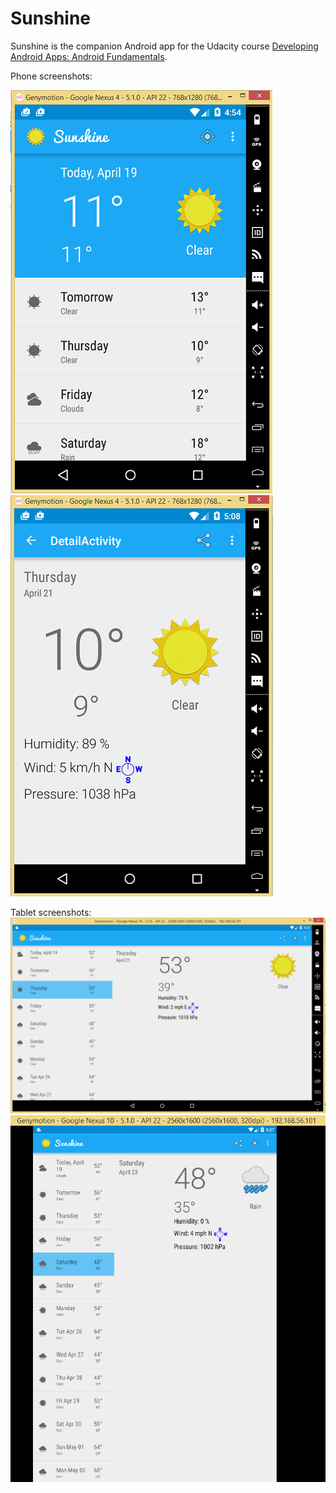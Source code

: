 Sunshine
========

Sunshine is the companion Android app for the Udacity course [Developing Android Apps: Android Fundamentals](https://www.udacity.com/course/ud853).


Phone screenshots:
 
![ScreenShot](/captures/phone1.png)
![ScreenShot](/captures/phone2.png)


Tablet screenshots:
![ScreenShot](/captures/tablet1.png)
![ScreenShot](/captures/tablet2.png)

